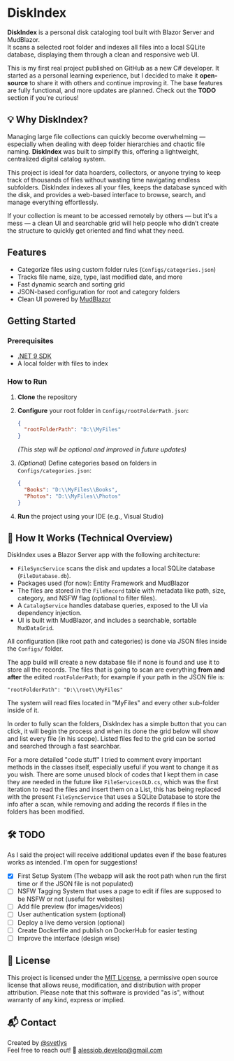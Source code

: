 # DiskIndex

**DiskIndex** is a personal disk cataloging tool built with Blazor Server and MudBlazor.  
It scans a selected root folder and indexes all files into a local SQLite database, displaying them through a clean and responsive web UI.

This is my first real project published on GitHub as a new C# developer. It started as a personal learning experience, but I decided to make it **open-source** to share it with others and continue improving it. The base features are fully functional, and more updates are planned. Check out the **TODO** section if you're curious!

## 💡 Why DiskIndex?

Managing large file collections can quickly become overwhelming — especially when dealing with deep folder hierarchies and chaotic file naming. **DiskIndex** was built to simplify this, offering a lightweight, centralized digital catalog system.

This project is ideal for data hoarders, collectors, or anyone trying to keep track of thousands of files without wasting time navigating endless subfolders. DiskIndex indexes all your files, keeps the database synced with the disk, and provides a web-based interface to browse, search, and manage everything effortlessly.

If your collection is meant to be accessed remotely by others — but it's a mess — a clean UI and searchable grid will help people who didn’t create the structure to quickly get oriented and find what they need.

## Features

- Categorize files using custom folder rules (`Configs/categories.json`)
- Tracks file name, size, type, last modified date, and more
- Fast dynamic search and sorting grid
- JSON-based configuration for root and category folders
- Clean UI powered by [MudBlazor](https://mudblazor.com/)

## Getting Started

### Prerequisites

- [.NET 9 SDK](https://dotnet.microsoft.com/en-us/download/dotnet/9.0)
- A local folder with files to index

### How to Run

1. **Clone** the repository  
2. **Configure** your root folder in `Configs/rootFolderPath.json`:  
    ```json
    {
      "rootFolderPath": "D:\\MyFiles"
    }
    ```
    *(This step will be optional and improved in future updates)*

3. *(Optional)* Define categories based on folders in `Configs/categories.json`:  
    ```json
    {
      "Books": "D:\\MyFiles\\Books",
      "Photos": "D:\\MyFiles\\Photos"
    }
    ```

4. **Run** the project using your IDE (e.g., Visual Studio)

## 🧠 How It Works (Technical Overview)

DiskIndex uses a Blazor Server app with the following architecture:

- `FileSyncService` scans the disk and updates a local SQLite database (`FileDatabase.db`).
- Packages used (for now): Entity Framework and MudBlazor
- The files are stored in the `FileRecord` table with metadata like path, size, category, and NSFW flag (optional to filter files).
- A `CatalogService` handles database queries, exposed to the UI via dependency injection.
- UI is built with MudBlazor, and includes a searchable, sortable `MudDataGrid`.

All configuration (like root path and categories) is done via JSON files inside the `Configs/` folder.

The app build will create a new database file if none is found and use it to store all the records. The files that is going to scan are everything **from and after** the edited `rootFolderPath`; for example if your path in the JSON file is:
    
    "rootFolderPath": "D:\\root\\MyFiles"

The system will read files located in "MyFiles" and every other sub-folder inside of it.

In order to fully scan the folders, DiskIndex has a simple button that you can click, it will begin the process and when its done the grid below will show and list every file (in his scope). Listed files fed to the grid can be sorted and searched through a fast searchbar.

For a more detailed "code stuff" I tried to comment every important methods in the classes itself, especially useful if you want to change it as you wish. There are some unused block of codes that I kept them in case they are needed in the future like `FileServicesOLD.cs`, which was the first iteration to read the files and insert them on a List<FileItem>, this has being replaced with the present `FileSyncService` that uses a SQLite Database to store the info after a scan, while removing and adding the records if files in the folders has been modified.

## 🛠️ TODO

As I said the project will receive additional updates even if the base features works as intended. I'm open for suggestions!

- [x] First Setup System (The webapp will ask the root path when run the first time or if the JSON file is not populated)
- [ ] NSFW Tagging System that uses a page to edit if files are supposed to be NSFW or not (useful for websites)
- [ ] Add file preview (for images/videos)
- [ ] User authentication system (optional)
- [ ] Deploy a live demo version (optional)
- [ ] Create Dockerfile and publish on DockerHub for easier testing
- [ ] Improve the interface (design wise)

## 📄 License

This project is licensed under the [MIT License](LICENSE), 
a permissive open source license that allows reuse, modification, and distribution with proper attribution.
Please note that this software is provided "as is", without warranty of any kind, express or implied.

## 📬 Contact

Created by [@svetlys](https://github.com/svetlys)  
Feel free to reach out!     📩 alessiob.develop@gmail.com
